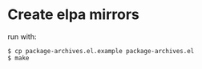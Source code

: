 Create elpa mirrors
==============================

run with:

    $ cp package-archives.el.example package-archives.el
    $ make
